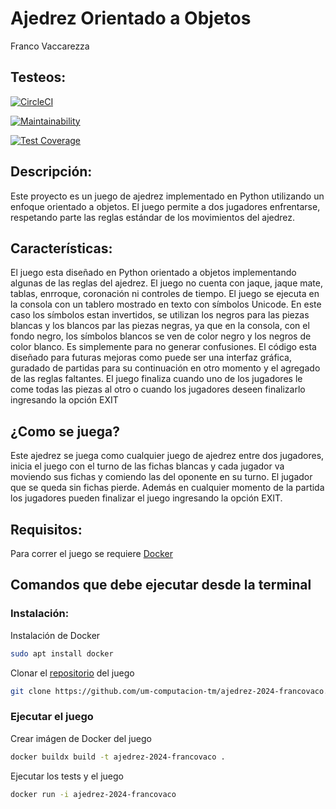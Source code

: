 # Ajedrez Orientado a Objetos

Franco Vaccarezza 

## Testeos:

[![CircleCI](https://dl.circleci.com/status-badge/img/gh/um-computacion-tm/ajedrez-2024-francovaco/tree/main.svg?style=svg)](https://dl.circleci.com/status-badge/redirect/gh/um-computacion-tm/ajedrez-2024-francovaco/tree/main)

[![Maintainability](https://api.codeclimate.com/v1/badges/915564e25f37478337c6/maintainability)](https://codeclimate.com/github/um-computacion-tm/ajedrez-2024-francovaco/maintainability)

[![Test Coverage](https://api.codeclimate.com/v1/badges/915564e25f37478337c6/test_coverage)](https://codeclimate.com/github/um-computacion-tm/ajedrez-2024-francovaco/test_coverage)

## Descripción:

Este proyecto es un juego de ajedrez implementado en Python utilizando un enfoque orientado a objetos. El juego permite a dos jugadores enfrentarse, respetando parte las reglas estándar de los movimientos del ajedrez.

## Características:

El juego esta diseñado en Python orientado a objetos implementando algunas de las reglas del ajedrez.
El juego no cuenta con jaque, jaque mate, tablas, enrroque, coronación ni controles de tiempo.
El juego se ejecuta en la consola con un tablero mostrado en texto con símbolos Unicode. En este caso los símbolos estan invertidos, se utilizan los negros para las piezas blancas y los blancos par las piezas negras, ya que en la consola, con el fondo negro, los símbolos blancos se ven de color negro y los negros de color blanco. Es simplemente para no generar confusiones.
El código esta diseñado para futuras mejoras como puede ser una interfaz gráfica, guradado de partidas para su continuación en otro momento y el agregado de las reglas faltantes.
El juego finaliza cuando uno de los jugadores le come todas las piezas al otro o cuando los jugadores deseen finalizarlo ingresando la opción EXIT 

## ¿Como se juega?

Este ajedrez se juega como cualquier juego de ajedrez entre dos jugadores, inicia el juego con el turno de las fichas blancas y cada jugador va moviendo sus fichas y comiendo las del oponente en su turno. El jugador que se queda sin fichas pierde.
Además en cualquier momento de la partida los jugadores pueden finalizar el juego ingresando la opción EXIT. 

## Requisitos:

Para correr el juego se requiere [Docker](https://docs.docker.com) 

## Comandos que debe ejecutar desde la terminal

### Instalación:

Instalación de Docker

```bash
sudo apt install docker
```

Clonar el [repositorio](https://github.com/um-computacion-tm/ajedrez-2024-francovaco.git) del juego 

```bash
git clone https://github.com/um-computacion-tm/ajedrez-2024-francovaco.git
```
### Ejecutar el juego

Crear imágen de Docker del juego

```bash
docker buildx build -t ajedrez-2024-francovaco .
```

Ejecutar los tests y el juego

```bash
docker run -i ajedrez-2024-francovaco
```